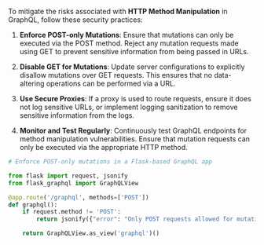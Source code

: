 To mitigate the risks associated with **HTTP Method Manipulation** in GraphQL, follow these security practices:

1. **Enforce POST-only Mutations**: Ensure that mutations can only be executed via the POST method. Reject any mutation requests made using GET to prevent sensitive information from being passed in URLs.
  
2. **Disable GET for Mutations**: Update server configurations to explicitly disallow mutations over GET requests. This ensures that no data-altering operations can be performed via a URL.

3. **Use Secure Proxies**: If a proxy is used to route requests, ensure it does not log sensitive URLs, or implement logging sanitization to remove sensitive information from the logs.

4. **Monitor and Test Regularly**: Continuously test GraphQL endpoints for method manipulation vulnerabilities. Ensure that mutation requests can only be executed via the appropriate HTTP method.

```python
# Enforce POST-only mutations in a Flask-based GraphQL app

from flask import request, jsonify
from flask_graphql import GraphQLView

@app.route('/graphql', methods=['POST'])
def graphql():
    if request.method != 'POST':
        return jsonify({"error": "Only POST requests allowed for mutations"}), 405

    return GraphQLView.as_view('graphql')()
